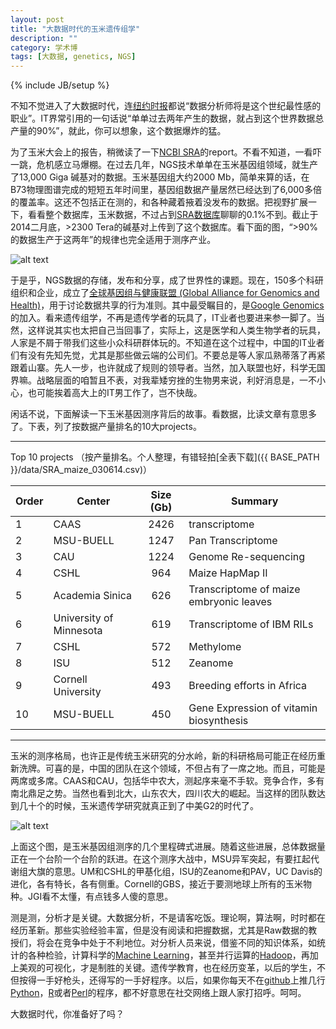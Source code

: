 ```yaml
---
layout: post
title: "大数据时代的玉米遗传组学"
description: ""
category: 学术博
tags: [大数据, genetics, NGS]
---
```

{% include JB/setup %}

不知不觉进入了大数据时代，连[纽约时报](http://www.nytimes.com/2013/04/14/education/edlife/universities-offer-courses-in-a-hot-new-field-data-science.html?pagewanted=all&_r=0)都说“数据分析师将是这个世纪最性感的职业”。IT界常引用的一句话说“单单过去两年产生的数据，就占到这个世界数据总产量的90%”，就此，你可以想象，这个数据爆炸的猛。

为了玉米大会上的报告，稍微读了一下[NCBI SRA](http://www.ncbi.nlm.nih.gov/sra)的report。不看不知道，一看吓一跳，危机感立马爆棚。在过去几年，NGS技术单单在玉米基因组领域，就生产了13,000 Giga 碱基对的数据。玉米基因组大约2000 Mb，简单来算的话，在B73物理图谱完成的短短五年时间里，基因组数据产量居然已经达到了6,000多倍的覆盖率。这还不包括正在测的，和各种藏着掖着没发布的数据。把视野扩展一下，看看整个数据库，玉米数据，不过占到[SRA数据库](http://www.ncbi.nlm.nih.gov/Traces/sra/?view=announcement)聊聊的0.1%不到。截止于2014二月底，>2300 Tera的碱基对上传到了这个数据库。看下面的图，“>90%的数据生产于这两年”的规律也完全适用于测序产业。

![alt text](http://i.imgur.com/Mb5Z1Yi.png)

于是乎，NGS数据的存储，发布和分享，成了世界性的课题。现在，150多个科研组织和企业，成立了[全球基因组与健康联盟 (Global Alliance for Genomics and Health)](http://genomicsandhealth.org/)，用于讨论数据共享的行为准则。其中最受瞩目的，是[Google Genomics](http://googleresearch.blogspot.co.uk/2014/02/google-joins-global-alliance-for.html)的加入。看来遗传组学，不再是遗传学者的玩具了，IT业者也要进来参一脚了。当然，这样说其实也太把自己当回事了，实际上，这是医学和人类生物学者的玩具，人家是不屑于带我们这些小众科研群体玩的。不知道在这个过程中，中国的IT业者们有没有先知先觉，尤其是那些做云端的公司们。不要总是等人家瓜熟蒂落了再紧跟着山寨。先人一步，也许就成了规则的领导者。当然，加入联盟也好，科学无国界嘛。战略层面的咱暂且不表，对我辈矮穷挫的生物男来说，利好消息是，一不小心，也可能挨着高大上的IT男工作了，岂不快哉。

闲话不说，下面解读一下玉米基因测序背后的故事。看数据，比读文章有意思多了。下表，列了按数据产量排名的10大projects。

***
Top 10 projects （按产量排名。个人整理，有错轻拍[全表下载]({{ BASE_PATH }}/data/SRA_maize_030614.csv)）

|**Order**|**Center** | **Size (Gb)** | **Summary** |
|-----|-------------|:--------------:|---------|
|1|CAAS         |2426		 |transcriptome|
|2|MSU-BUELL    |1247      |Pan Transcriptome|
|3|CAU          |1224      |Genome Re-sequencing|
|4|CSHL         |964       |Maize HapMap II  |
|5|Academia Sinica|626     |Transcriptome of maize embryonic leaves |
|6|University of Minnesota|619|Transcriptome of IBM RILs |
|7|CSHL          |572|Methylome|
|8|ISU           |512          |Zeanome|
|9|Cornell University|493|Breeding efforts in Africa|
|10|MSU-BUELL|450|Gene Expression of vitamin biosynthesis|

***
玉米的测序格局，也许正是传统玉米研究的分水岭，新的科研格局可能正在经历重新洗牌。可喜的是，中国的团队在这个领域，不但占有了一席之地。而且，可能是两席或多席。CAAS和CAU，包括华中农大，测起序来毫不手软。竞争合作，多有南北鼎足之势。当然也看到北大，山东农大，四川农大的崛起。当这样的团队数达到几十个的时候，玉米遗传学研究就真正到了中美G2的时代了。

![alt text](http://i.imgur.com/01JWlMz.png)

上面这个图，是玉米基因组测序的几个里程碑式进展。随着这些进展，总体数据量正在一个台阶一个台阶的跃进。在这个测序大战中，MSU异军突起，有要扛起代谢组大旗的意思。UM和CSHL的甲基化组，ISU的Zeanome和PAV，UC Davis的进化，各有特长，各有侧重。Cornell的GBS，接近于要测地球上所有的玉米物种。JGI看不太懂，有点钱多人傻的意思。

测是测，分析才是关键。大数据分析，不是请客吃饭。理论啊，算法啊，时时都在经历革新。那些实验经验丰富，但是没有阅读和把握数据，尤其是Raw数据的教授们，将会在竞争中处于不利地位。对分析人员来说，借鉴不同的知识体系，如统计的各种检验，计算科学的[Machine Learning](http://en.wikipedia.org/wiki/Machine_learning)，甚至并行运算的[Hadoop](http://hadoop.apache.org/)，再加上美观的可视化，才是制胜的关键。遗传学教育，也在经历变革，以后的学生，不但按得一手好枪头，还得写的一手好程序。以后，如果你每天不在[github](https://github.com/)上推几行[Python](http://www.python.org/)，[R](http://www.r-project.org/)或者[Perl](http://www.perl.org/)的程序，都不好意思在社交网络上跟人家打招呼。呵呵。

大数据时代，你准备好了吗？



